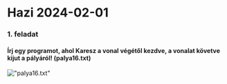 # Hazi 2024-02-01

### 1. feladat
#### Írj egy programot, ahol Karesz a vonal végétől kezdve, a vonalat követve kijut a pályáról! (palya16.txt)

!["palya16.txt"](https://nagybrandy.github.io/szlghazik/pages/img/palya16.png)
